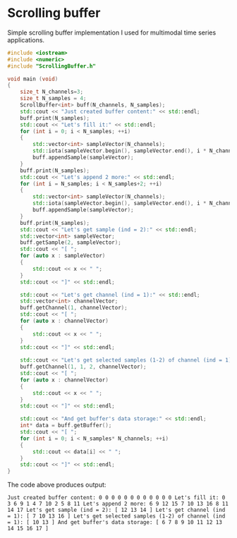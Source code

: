 # Scrolling buffer #
Simple scrolling buffer implementation I used for multimodal time series applications.
```cpp
#include <iostream>
#include <numeric>
#include "ScrollingBuffer.h"

void main (void)
{
    size_t N_channels=3;
    size_t N_samples = 4;
    ScrollBuffer<int> buff(N_channels, N_samples);
    std::cout << "Just created buffer content:" << std::endl;
    buff.print(N_samples);
    std::cout << "Let's fill it:" << std::endl;
    for (int i = 0; i < N_samples; ++i)
    {
        std::vector<int> sampleVector(N_channels);
        std::iota(sampleVector.begin(), sampleVector.end(), i * N_channels);
        buff.appendSample(sampleVector);
    }
    buff.print(N_samples);
    std::cout << "Let's append 2 more:" << std::endl;
    for (int i = N_samples; i < N_samples+2; ++i)
    {
        std::vector<int> sampleVector(N_channels);
        std::iota(sampleVector.begin(), sampleVector.end(), i * N_channels);
        buff.appendSample(sampleVector);
    }
    buff.print(N_samples);
    std::cout << "Let's get sample (ind = 2):" << std::endl;
    std::vector<int> sampleVector;
    buff.getSample(2, sampleVector);
    std::cout << "[ ";
    for (auto x : sampleVector)
    {
        std::cout << x << " ";
    }
    std::cout << "]" << std::endl;

    std::cout << "Let's get channel (ind = 1):" << std::endl;
    std::vector<int> channelVector;
    buff.getChannel(1, channelVector);
    std::cout << "[ ";
    for (auto x : channelVector)
    {
        std::cout << x << " ";
    }
    std::cout << "]" << std::endl;
    
    std::cout << "Let's get selected samples (1-2) of channel (ind = 1):" << std::endl;
    buff.getChannel(1, 1, 2, channelVector);
    std::cout << "[ ";
    for (auto x : channelVector)
    {
        std::cout << x << " ";
    }
    std::cout << "]" << std::endl;

    std::cout << "And get buffer's data storage:" << std::endl;
    int* data = buff.getBuffer();
    std::cout << "[ ";
    for (int i = 0; i < N_samples* N_channels; ++i)
    {     
        std::cout << data[i] << " ";
    }
    std::cout << "]" << std::endl;
}
```

The code above produces output:

`
Just created buffer content:
0 0 0 0
0 0 0 0
0 0 0 0
Let's fill it:
0 3 6 9
1 4 7 10
2 5 8 11
Let's append 2 more:
6 9 12 15
7 10 13 16
8 11 14 17
Let's get sample (ind = 2):
[ 12 13 14 ]
Let's get channel (ind = 1):
[ 7 10 13 16 ]
Let's get selected samples (1-2) of channel (ind = 1):
[ 10 13 ]
And get buffer's data storage:
[ 6 7 8 9 10 11 12 13 14 15 16 17 ]
`